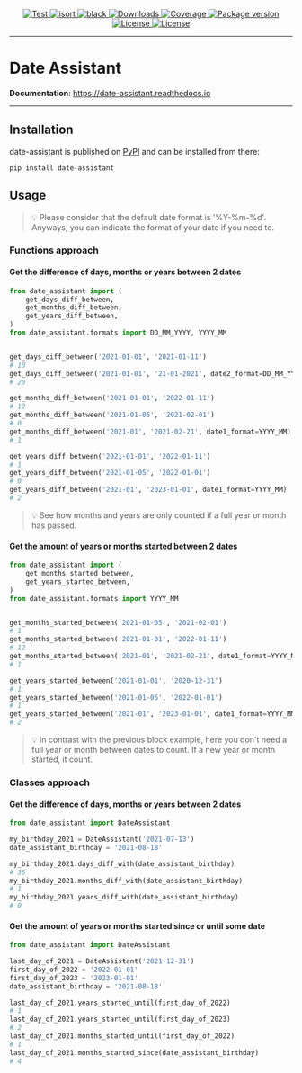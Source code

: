 <p align="center">

  <a href="https://github.com/jalvaradosegura/date-assistant/actions?query=workflow%3ATests" target="_blank">
    <img src="https://github.com/jalvaradosegura/date-assistant/actions/workflows/tests.yml/badge.svg" alt="Test">
  </a>

  <a href="https://pycqa.github.io/isort/" target="_blank">
    <img src="https://img.shields.io/badge/%20imports-isort-%231674b1?style=flat&labelColor=ef8336" alt="isort">
  </a>

  <a href="https://github.com/psf/black" target="_blank">
    <img src="https://img.shields.io/badge/code%20style-black-000000.svg" alt="black">
  </a>

  <a href="https://pepy.tech/project/date-assistant" target="_blank">
    <img src="https://pepy.tech/badge/date-assistant" alt="Downloads">
  </a>

  <a href="https://codecov.io/gh/jalvaradosegura/date-assistant" target="_blank">
    <img src="https://img.shields.io/codecov/c/github/jalvaradosegura/date-assistant?color=%2334D058" alt="Coverage">
  </a>

  <a href="https://pypi.org/project/date-assistant" target="_blank">
    <img src="https://img.shields.io/pypi/v/date-assistant?color=%2334D058&label=pypi%20package" alt="Package version">
  </a>

  <a href="https://github.com/jalvaradosegura/date_assistant/blob/main/LICENSE" target="_blank">
    <img src="https://img.shields.io/github/license/jalvaradosegura/date_assistant" alt="License">
  </a>

  <a href="https://www.python.org/doc/versions/" target="_blank">
    <img src="https://img.shields.io/badge/Python-%5E3.7-pink" alt="License">
  </a>

</p>

---

# Date Assistant

**Documentation**: https://date-assistant.readthedocs.io

---

## Installation
date-assistant is published on [PyPI](https://pypi.org/project/date-assistant/) and can be installed from there:
```
pip install date-assistant
```

## Usage
> 💡 Please consider that the default date format is '%Y-%m-%d'. Anyways, you can indicate the format of your date if you need to.

### Functions approach

#### Get the difference of days, months or years between 2 dates
```py
from date_assistant import (
    get_days_diff_between,
    get_months_diff_between,
    get_years_diff_between,
)
from date_assistant.formats import DD_MM_YYYY, YYYY_MM


get_days_diff_between('2021-01-01', '2021-01-11')
# 10
get_days_diff_between('2021-01-01', '21-01-2021', date2_format=DD_MM_YYYY)
# 20

get_months_diff_between('2021-01-01', '2022-01-11')
# 12
get_months_diff_between('2021-01-05', '2021-02-01')
# 0
get_months_diff_between('2021-01', '2021-02-21', date1_format=YYYY_MM)
# 1

get_years_diff_between('2021-01-01', '2022-01-11')
# 1
get_years_diff_between('2021-01-05', '2022-01-01')
# 0
get_years_diff_between('2021-01', '2023-01-01', date1_format=YYYY_MM)
# 2
```
> 💡 See how months and years are only counted if a full year or month has passed.

#### Get the amount of years or months started between 2 dates
```py
from date_assistant import (
    get_months_started_between,
    get_years_started_between,
)
from date_assistant.formats import YYYY_MM


get_months_started_between('2021-01-05', '2021-02-01')
# 1
get_months_started_between('2021-01-01', '2022-01-11')
# 12
get_months_started_between('2021-01', '2021-02-21', date1_format=YYYY_MM)
# 1

get_years_started_between('2021-01-01', '2020-12-31')
# 1
get_years_started_between('2021-01-05', '2022-01-01')
# 1
get_years_started_between('2021-01', '2023-01-01', date1_format=YYYY_MM)
# 2
```

> 💡 In contrast with the previous block example, here you don't need a full year or month between dates to count. If a new year or month started, it count.

### Classes approach

#### Get the difference of days, months or years between 2 dates
```py
from date_assistant import DateAssistant

my_birthday_2021 = DateAssistant('2021-07-13')
date_assistant_birthday = '2021-08-18'

my_birthday_2021.days_diff_with(date_assistant_birthday)
# 36
my_birthday_2021.months_diff_with(date_assistant_birthday)
# 1
my_birthday_2021.years_diff_with(date_assistant_birthday)
# 0
```

#### Get the amount of years or months started since or until some date
```py
from date_assistant import DateAssistant

last_day_of_2021 = DateAssistant('2021-12-31')
first_day_of_2022 = '2022-01-01'
first_day_of_2023 = '2023-01-01'
date_assistant_birthday = '2021-08-18'

last_day_of_2021.years_started_until(first_day_of_2022)
# 1
last_day_of_2021.years_started_until(first_day_of_2023)
# 2
last_day_of_2021.months_started_until(first_day_of_2022)
# 1
last_day_of_2021.months_started_since(date_assistant_birthday)
# 4
```
